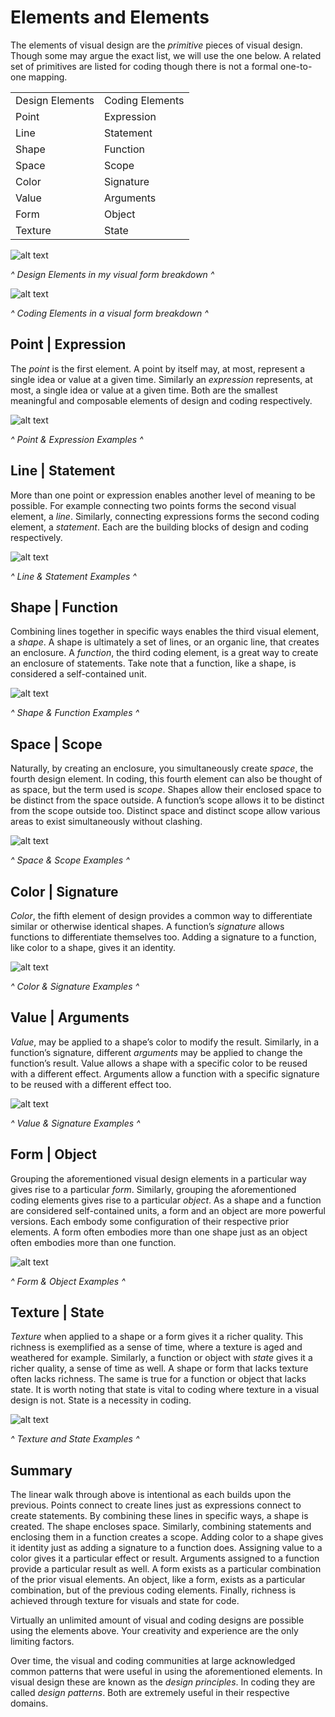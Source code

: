 # Elements and Elements

The elements of visual design are the *primitive* pieces of visual design. Though some may argue the exact list, we will use the one below. A related set of primitives are listed for coding though there is not a formal one-to-one mapping.

<table>
  <tr>
    <td>Design Elements</td>
    <td>Coding Elements</td>
  </tr>
  <tr>
    <td>Point</td>
    <td>Expression</td>
  </tr>
  <tr>
    <td>Line</td>
    <td>Statement</td>
  </tr>
  <tr>
    <td>Shape</td>
    <td>Function</td>
  </tr>
  <tr>
    <td>Space</td>
    <td>Scope</td>
  </tr>
  <tr>
    <td>Color</td>
    <td>Signature</td>
  </tr>
  <tr>
    <td>Value</td>
    <td>Arguments</td>
  </tr>
  <tr>
    <td>Form</td>
    <td>Object</td>
  </tr>
  <tr>
    <td>Texture</td>
    <td>State</td>
  </tr>
</table>

![alt text](../assets/visual-todo-placeholder.jpg "Design Elements in my visual form")

*^ Design Elements in my visual form breakdown ^*

![alt text](../assets/visual-todo-placeholder.jpg "Coding Elements in a visual form")

*^ Coding Elements in a visual form breakdown ^*

## Point | Expression

The *point* is the first element. A point by itself may, at most, represent a single idea or value at a given time. Similarly an *expression* represents, at most, a single idea or value at a given time. Both are the smallest meaningful and composable elements of design and coding respectively.

![alt text](../assets/visual-todo-placeholder.jpg "Point & Expression Examples")

*^ Point & Expression Examples ^*

## Line | Statement

More than one point or expression enables another level of meaning to be possible. For example connecting two points forms the second visual element, a *line*. Similarly, connecting expressions forms the second coding element, a *statement*. Each are the building blocks of design and coding respectively.

![alt text](../assets/visual-todo-placeholder.jpg "Line & Statement Examples")

*^ Line & Statement Examples ^*

## Shape | Function

Combining lines together in specific ways enables the third visual element, a *shape*. A shape is ultimately a set of lines, or an organic line, that creates an enclosure. A *function*, the third coding element, is a great way to create an enclosure of statements. Take note that a function, like a shape, is considered a self-contained unit.

![alt text](../assets/visual-todo-placeholder.jpg "Shape & Function Examples")

*^ Shape & Function Examples ^*

## Space | Scope

Naturally, by creating an enclosure, you simultaneously create *space*, the fourth design element. In coding, this fourth element can also be thought of as space, but the term used is *scope*. Shapes allow their enclosed space to be distinct from the space outside. A function’s scope allows it to be distinct from the scope outside too. Distinct space and distinct scope allow various areas to exist simultaneously without clashing.

![alt text](../assets/visual-todo-placeholder.jpg "Space & Scope Examples")

*^ Space & Scope Examples ^*

## Color | Signature

*Color*, the fifth element of design provides a common way to differentiate similar or otherwise identical shapes. A function’s *signature* allows functions to differentiate themselves too. Adding a signature to a function, like color to a shape, gives it an identity.

![alt text](../assets/visual-todo-placeholder.jpg "Color & Signature Examples")

*^ Color & Signature Examples ^*

## Value | Arguments

*Value*, may be applied to a shape’s color to modify the result. Similarly, in a function’s signature, different *arguments* may be applied to change the function’s result. Value allows a shape with a specific color to be reused with a different effect. Arguments allow a function with a specific signature to be reused with a different effect too.

![alt text](../assets/visual-todo-placeholder.jpg "Value & Signature Examples")

*^ Value & Signature Examples ^*

## Form | Object

Grouping the aforementioned visual design elements in a particular way gives rise to a particular *form*. Similarly, grouping the aforementioned coding elements gives rise to a particular *object*. As a shape and a function are considered self-contained units, a form and an object are more powerful versions. Each embody some configuration of their respective prior elements. A form often embodies more than one shape just as an object often embodies more than one function.

![alt text](../assets/visual-todo-placeholder.jpg "Form & Object Examples")

*^ Form & Object Examples ^*

## Texture | State

*Texture* when applied to a shape or a form gives it a richer quality. This richness is exemplified as a sense of time, where a texture is aged and weathered for example. Similarly, a function or object with *state* gives it a richer quality, a sense of time as well. A shape or form that lacks texture often lacks richness. The same is true for a function or object that lacks state. It is worth noting that state is vital to coding where texture in a visual design is not. State is a necessity in coding.

![alt text](../assets/visual-todo-placeholder.jpg "Texture and State Examples")

*^ Texture and State Examples ^*

## Summary

The linear walk through above is intentional as each builds upon the previous. Points connect to create lines just as expressions connect to create statements. By combining these lines in specific ways, a shape is created. The shape encloses space. Similarly, combining statements and enclosing them in a function creates a scope. Adding color to a shape gives it identity just as adding a signature to a function does. Assigning value to a color gives it a particular effect or result. Arguments assigned to a function provide a particular result as well. A form exists as a particular combination of the prior visual elements. An object, like a form, exists as a particular combination, but of the previous coding elements. Finally, richness is achieved through texture for visuals and state for code.

Virtually an unlimited amount of visual and coding designs are possible using the elements above. Your creativity and experience are the only limiting factors.

Over time, the visual and coding communities at large acknowledged common patterns that were useful in using the aforementioned elements. In visual design these are known as the *design principles*. In coding they are called *design patterns*. Both are extremely useful in their respective domains.
